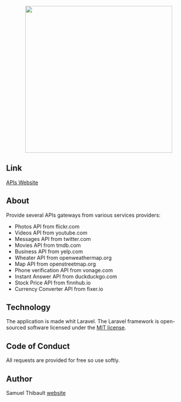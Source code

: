 <p align="center"><img src="http://apis.samuel-thibault.fr/storage/img/apis-white.svg" width="400"></p>


## Link

<p><a href="http://apis.samuel-thibault.fr/">APIs Website</a></p>


## About

Provide several APIs gateways from various services providers:

- Photos API from flickr.com
- Videos API from youtube.com
- Messages API from twitter.com
- Movies API from tmdb.com
- Business API from yelp.com
- Wheater API from openweathermap.org
- Map API from openstreetmap.org
- Phone verification API from vonage.com
- Instant Answer API from duckduckgo.com
- Stock Price API from finnhub.io
- Currency Converter API from fixer.io


## Technology

The application is made whit Laravel.
The Laravel framework is open-sourced software licensed under the [MIT license](https://opensource.org/licenses/MIT).


## Code of Conduct

All requests are provided for free so use softly.


## Author

<p>
Samuel Thibault <a href="https://samuel-thibault.fr">website</a>
</p>

